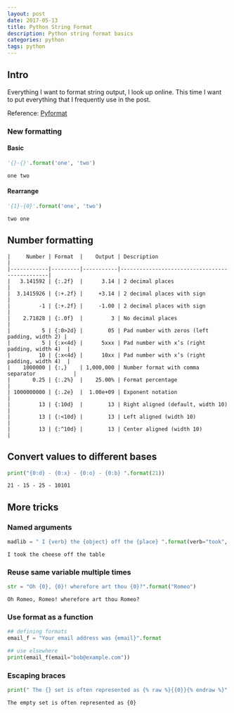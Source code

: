 ```yaml
---
layout: post
date: 2017-05-13
title: Python String Format
description: Python string format basics
categories: python
tags: python
---
```


## Intro

Everything I want to format string output, I look up online. This time I want to put everything that I frequently use in the post.

Reference: [Pyformat](https://pyformat.info/)

### New formatting

#### Basic
```python
'{}-{}'.format('one', 'two')
```

```
one two
```

#### Rearrange

```python
'{1}-{0}'.format('one', 'two')
```

```
two one
```

## Number formatting
```
|     Number | Format  |    Output | Description                                   |
|------------|---------|-----------|-----------------------------------------------|
|   3.141592 | {:.2f}  |      3.14 | 2 decimal places                              |
|  3.1415926 | {:+.2f} |     +3.14 | 2 decimal places with sign                    |
|         -1 | {:+.2f} |     -1.00 | 2 decimal places with sign                    |
|    2.71828 | {:.0f}  |         3 | No decimal places                             |
|          5 | {:0>2d} |        05 | Pad number with zeros (left padding, width 2) |
|          5 | {:x<4d} |      5xxx | Pad number with x’s (right padding, width 4)  |
|         10 | {:x<4d} |      10xx | Pad number with x’s (right padding, width 4)  |
|    1000000 | {:,}    | 1,000,000 | Number format with comma separator            |
|       0.25 | {:.2%}  |    25.00% | Format percentage                             |
| 1000000000 | {:.2e}  |  1.00e+09 | Exponent notation                             |
|         13 | {:10d}  |        13 | Right aligned (default, width 10)             |
|         13 | {:<10d} |        13 | Left aligned (width 10)                       |
|         13 | {:^10d} |        13 | Center aligned (width 10)                     |
```

## Convert values to different bases

```python
print("{0:d} - {0:x} - {0:o} - {0:b} ".format(21))
```

```
21 - 15 - 25 - 10101
```

## More tricks

### Named arguments

```python
madlib = " I {verb} the {object} off the {place} ".format(verb="took", object="cheese", place="table")
```

```
I took the cheese off the table
```

### Reuse same variable multiple times

```python
str = "Oh {0}, {0}! wherefore art thou {0}?".format("Romeo")
```

```
Oh Romeo, Romeo! wherefore art thou Romeo?
```

### Use format as a function

```python
## defining formats
email_f = "Your email address was {email}".format

## use elsewhere
print(email_f(email="bob@example.com"))
```


### Escaping braces

```python
print(" The {} set is often represented as {% raw %}{{0}}{% endraw %}".format("empty"))
```

```
The empty set is often represented as {0}
```

